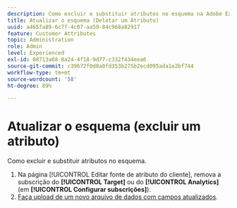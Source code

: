```yaml
---
description: Como excluir e substituir atributos no esquema na Adobe Experience Cloud.
title: Atualizar o esquema (Deletar um Atributo)
uuid: a465fa89-6c7f-4c07-aa59-84c968a82917
feature: Customer Attributes
topic: Administration
role: Admin
level: Experienced
exl-id: 08713a68-8a24-4f18-9d77-c332f434eea6
source-git-commit: c39672f0d8a0fd353b275b2ecd095ada1e2bf744
workflow-type: tm+mt
source-wordcount: '58'
ht-degree: 89%

---
```


# Atualizar o esquema (excluir um atributo)

Como excluir e substituir atributos no esquema.

1. Na página [!UICONTROL Editar fonte de atributo do cliente], remova a subscrição do **[!UICONTROL Target]** ou do **[!UICONTROL Analytics]** (em **[!UICONTROL Configurar subscrições]**).
1. [Faça upload de um novo arquivo de dados com campos atualizados](t-crs-usecase.md).
